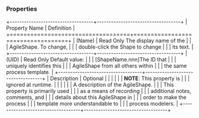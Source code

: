 ### Properties

+-----------------------------------+-----------------------------------+
| Property Name                     | Definition                        |
+===================================+===================================+
| (Name)                            | Read Only The display name of the |
|                                   | AgileShape. To change,            |
|                                   | double-click the Shape to change  |
|                                   | its text.                         |
+-----------------------------------+-----------------------------------+
| (UID)                             | Read Only Default value:          |
|                                   | \[ShapeName.nnn\]The ID that      |
|                                   | uniquely identifies this          |
|                                   | AgileShape from all others within |
|                                   | the same process template.        |
+-----------------------------------+-----------------------------------+
| Description                       | Optional                          |
|                                   |                                   |
|                                   | **NOTE**: This property is        |
|                                   | ignored at runtime.               |
|                                   |                                   |
|                                   | A description of the AgileShape.  |
|                                   | This property is primarily used   |
|                                   | as a means of recording           |
|                                   | additional notes, comments, and   |
|                                   | details about this AgileShape in  |
|                                   | order to make the process         |
|                                   | template more understandable to   |
|                                   | process modelers.                 |
+-----------------------------------+-----------------------------------+


